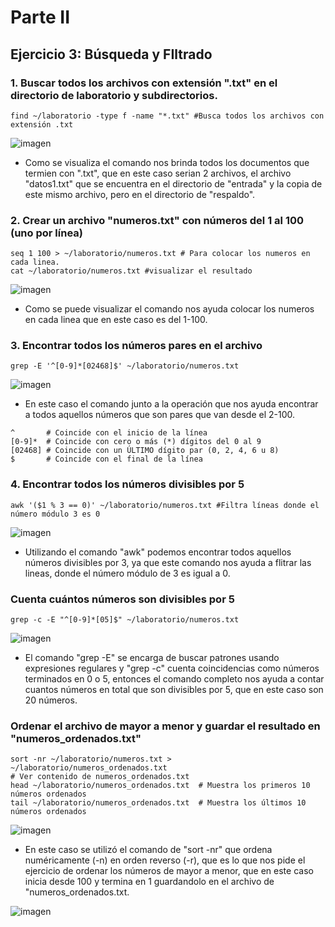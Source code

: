 # Parte II
## Ejercicio 3: Búsqueda y FIltrado
### 1. Buscar todos los archivos con extensión ".txt" en el directorio de laboratorio y subdirectorios.
```
find ~/laboratorio -type f -name "*.txt" #Busca todos los archivos con extensión .txt
```

![imagen](https://github.com/user-attachments/assets/9def01a3-4a48-44f1-a998-df6e5b1bb32a)

- Como se visualiza el comando nos brinda todos los documentos que termien con ".txt", que en este caso serian 2 archivos, el archivo "datos1.txt" que se encuentra en el directorio de "entrada" y la copia de este mismo archivo, pero en el directorio de "respaldo".

### 2. Crear un archivo "numeros.txt" con números del 1 al 100 (uno por línea)
```
seq 1 100 > ~/laboratorio/numeros.txt # Para colocar los numeros en cada linea.
cat ~/laboratorio/numeros.txt #visualizar el resultado
```

![imagen](https://github.com/user-attachments/assets/59dc1ca3-fbce-4e80-a696-353d4d74d3db)

- Como se puede visualizar el comando nos ayuda colocar los numeros en cada linea que en este caso es del 1-100.

### 3. Encontrar todos los números pares en el archivo
```
grep -E '^[0-9]*[02468]$' ~/laboratorio/numeros.txt
```
![imagen](https://github.com/user-attachments/assets/57292df8-cb58-4460-9d08-f6249c651ea1)

- En este caso el comando junto a la operación que nos ayuda encontrar a todos aquellos números que son pares que van desde el 2-100.
```
^       # Coincide con el inicio de la línea
[0-9]*  # Coincide con cero o más (*) dígitos del 0 al 9
[02468] # Coincide con un ÚLTIMO dígito par (0, 2, 4, 6 u 8)
$       # Coincide con el final de la línea
```
### 4. Encontrar todos los números divisibles por 5
```
awk '($1 % 3 == 0)' ~/laboratorio/numeros.txt #Filtra líneas donde el número módulo 3 es 0
```
![imagen](https://github.com/user-attachments/assets/492798aa-2170-41a3-9be4-4fe415385d60)

- Utilizando el comando "awk" podemos encontrar todos aquellos números divisibles por 3, ya que este comando nos ayuda a flitrar las lineas, donde el número módulo de 3 es igual a 0.

### Cuenta cuántos números son divisibles por 5
```
grep -c -E "^[0-9]*[05]$" ~/laboratorio/numeros.txt
```
![imagen](https://github.com/user-attachments/assets/69bc62f6-1ed6-4f23-9ca9-8306c7185734)

- El comando "grep -E" se encarga de buscar patrones usando expresiones regulares y "grep -c" cuenta coincidencias como números terminados en 0 o 5, entonces el comando completo nos ayuda a contar cuantos números en total que son divisibles por 5, que en este caso son 20 números.

### Ordenar el archivo de mayor a menor y guardar el resultado en "numeros_ordenados.txt"

```
sort -nr ~/laboratorio/numeros.txt > ~/laboratorio/numeros_ordenados.txt
# Ver contenido de numeros_ordenados.txt
head ~/laboratorio/numeros_ordenados.txt  # Muestra los primeros 10 números ordenados
tail ~/laboratorio/numeros_ordenados.txt  # Muestra los últimos 10 números ordenados
```
![imagen](https://github.com/user-attachments/assets/c0181644-a87c-433c-97ba-795c2e04c55c)

- En este caso se utilizó el comando de "sort -nr" que ordena numéricamente (-n) en orden reverso (-r), que es lo que nos pide el ejercicio de ordenar los números de mayor a menor, que en este caso inicia desde 100 y termina en 1 guardandolo en el archivo de "numeros_ordenados.txt.

![imagen](https://github.com/user-attachments/assets/77d11c36-74ca-4c3d-9431-3d07092b168e)


 






